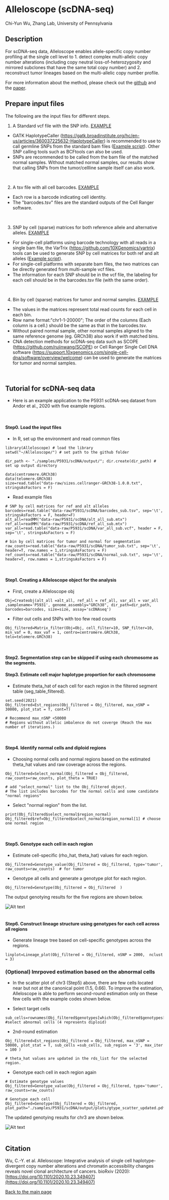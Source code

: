 Alleloscope (scDNA-seq)
================
Chi-Yun Wu, Zhang Lab, University of Pennsylvania

## Description
For scDNA-seq data, Alleloscope enables allele-specific copy number profiling at the single cell level to 1. detect complex multi-allelic copy number alterations (including copy neutral loss-of-heterozygosity and mirrored subclones that have the same total copy number) and 2. reconstruct tumor lineages based on the multi-allelic copy number profile.

For more information about the method, please check out the [github](https://github.com/seasoncloud/Alleloscope) and the [paper](https://doi.org/10.1101/2020.10.23.349407).
<br/>

## Prepare input files
The following are the input files for different steps.

1. A Standard vcf file with the SNP info. [EXAMPLE](https://github.com/seasoncloud/Alleloscope/blob/main/data-raw/SNU601/scDNA/var_all_sub.vcf)
* GATK HaplotypeCaller (https://gatk.broadinstitute.org/hc/en-us/articles/360037225632-HaplotypeCaller) is recommended to use to call germline SNPs from the standard bam files ([Example script](https://github.com/seasoncloud/Basic_CNV_SNV/blob/main/scripts/snv_calling_gatk.sh)). Other SNP calling tools such as BCFtools can also be used. 
* SNPs are recommended to be called from the bam file of the matched normal samples. Without matched normal samples, our results show that calling SNPs from the tumor/cellline sample itself can also work.
<br/>
 
2. A tsv file with all cell barcodes. [EXAMPLE](https://github.com/seasoncloud/Alleloscope/blob/main/data-raw/SNU601/scDNA/barcodes_sub.tsv)
* Each row is a barcode indicating cell identity.
* The "barcodes.tsv" files are the standard outputs of the Cell Ranger software.
<br/>
 
3. SNP by cell (sparse) matrices for both reference allele and alternative alleles. [EXAMPLE](https://github.com/seasoncloud/Alleloscope/blob/main/data-raw/SNU601/scDNA/alt_all_sub.mtx) 
* For single-cell platforms using barcode technology with all reads in a single bam file, the VarTrix (https://github.com/10XGenomics/vartrix) tools can be used to generate SNP by cell matrices for both ref and alt alleles ([Example script](https://github.com/seasoncloud/Basic_CNV_SNV/blob/main/scripts/vartrix.sh)).
* For single-cell platforms with separate bam files, the two matrices can be directly generated from multi-sample vcf files.
* The information for each SNP should be in the vcf file, the labeling for each cell should be in the barcodes.tsv file (with the same order).
<br/>
  
4. Bin by cell (sparse) matrices for tumor and normal samples. [EXAMPLE](https://github.com/seasoncloud/Alleloscope/blob/main/data-raw/SNU601/scDNA/tumor_sub.txt) 
* The values in the matrices represent total read counts for each cell in each bin.
* Row name format:"chr1-1-20000"; The order of the columns (Each column is a cell.) should be the same as that in the barcodes.tsv.
* Without paired normal sample, other normal samples aligned to the same reference genome (eg. GRCh38) also work if with matched bins.
* CNA detection methods for scDNA-seq data such as SCOPE (https://github.com/rujinwang/SCOPE) or Cell Ranger Single Cell DNA software (https://support.10xgenomics.com/single-cell-dna/software/overview/welcome) can be used to generate the matrices for tumor and normal samples.
<br/>

## Tutorial for scDNA-seq data
* Here is an example application to the P5931 scDNA-seq dataset from Andor et al., 2020 with five example regions. 
<br/>

#### Step0. Load the input files

* In R, set up the environment and read common files
```
library(Alleloscope) # load the library
setwd("~/Alleloscope/") # set path to the github folder

dir_path <- "./samples/P5931/scDNA/output/"; dir.create(dir_path) # set up output directory

data(centromere.GRCh38)
data(telomere.GRCh38)
size=read.table("data-raw/sizes.cellranger-GRCh38-1.0.0.txt", stringsAsFactors = F)
```

* Read example files
```
# SNP by cell matrices for ref and alt alleles
barcodes=read.table("data-raw/P5931/scDNA/barcodes_sub.tsv", sep='\t', stringsAsFactors = F, header=F)
alt_all=readMM("data-raw/P5931/scDNA/alt_all_sub.mtx")
ref_all=readMM("data-raw/P5931/scDNA/ref_all_sub.mtx")
var_all=read.table("data-raw/P5931/scDNA/var_all_sub.vcf", header = F, sep='\t', stringsAsFactors = F)

# bin by cell matrices for tumor and normal for segmentation
raw_counts=read.table("data-raw/P5931/scDNA/tumor_sub.txt", sep='\t', header=T, row.names = 1,stringsAsFactors = F)
ref_counts=read.table("data-raw/P5931/scDNA/normal_sub.txt", sep='\t', header=T, row.names = 1,stringsAsFactors = F)
```
<br/>

#### Step1. Creating a Alleloscope object for the analysis

* First, create a Alleloscope obj
```
Obj=Createobj(alt_all =alt_all, ref_all = ref_all, var_all = var_all ,samplename='P5931', genome_assembly="GRCh38", dir_path=dir_path, barcodes=barcodes, size=size, assay='scDNAseq')
```

* Filter out cells and SNPs with too few read counts
```
Obj_filtered=Matrix_filter(Obj=Obj, cell_filter=10, SNP_filter=10, min_vaf = 0, max_vaf = 1, centro=centromere.GRCh38, telo=telomere.GRCh38) 
```

<br/>

#### Step2. Segmentation step can be skipped if using each chromosome as the segments.


#### Step3. Estimate cell major haplotype proportion for each chromosome

* Estimate theta_hat of each cell for each region in the filtered segment table (seg_table_filtered).
```
set.seed(2021)
Obj_filtered=Est_regions(Obj_filtered = Obj_filtered, max_nSNP = 30000, plot_stat = T, cont=T)

# Recommend max_nSNP <50000
# Regions without allelic imbalence do not coverge (Reach the max number of iterations.)
```
<br/>

#### Step4. Identify normal cells and diploid regions

* Choosing normal cells and normal regions based on the estimated theta_hat values and raw coverage across the regions.
```
Obj_filtered=Select_normal(Obj_filtered = Obj_filtered, raw_counts=raw_counts, plot_theta = TRUE)

# add "select_normal" list to the Obj_filtered object. 
# The list includes barcodes for the normal cells and some candidate "normal regions"
```

* Select "normal region" from the list.
```
print(Obj_filtered$select_normal$region_normal)
Obj_filtered$ref=Obj_filtered$select_normal$region_normal[1] # choose one normal region
```
<br/>

#### Step5. Genotype each cell in each region

* Estimate cell-specific (rho_hat, theta_hat) values for each region.
```
Obj_filtered=Genotype_value(Obj_filtered = Obj_filtered, type='tumor', raw_counts=raw_counts)  # for tumor
```

* Genotype all cells and generate a genotype plot for each region.
```
Obj_filtered=Genotype(Obj_filtered = Obj_filtered  )
```
The output genotying results for the five regions are shown below.

![Alt text](../../../inst/plots/gtype_pre2.png?raw=true "P5931 genotypes")
<br/><br/>

#### Step6. Construct lineage structure using genotypes for each cell across all regions

* Generate lineage tree based on cell-specific genotypes across the regions.
```
linplot=Lineage_plot(Obj_filtered = Obj_filtered, nSNP = 2000,  nclust = 3)
```

### (Optional) Imrpoved estimation based on the abnormal cells

* In the scatter plot of chr3 (Step5) above, there are few cells located near but not at the canonical point (1.5, 0.66). To improve the estimation, Alleloscope is able to perform second-round estimation only on these few cells with the example codes shown below. 

* Select target cells
```
sub_cells=rownames(Obj_filtered$genotypes[which(Obj_filtered$genotypes[,2]!=4),]) #select abnormal cells (4 represents diploid)
```

* 2nd-round estimation
```
Obj_filtered=Est_regions(Obj_filtered = Obj_filtered, max_nSNP = 50000, plot_stat = T, sub_cells =sub_cells, sub_region = '3', max_iter = 100 )

# theta_hat values are updated in the rds_list for the selected region.
```

* Genotype each cell in each region again
```
# Estimate genotype values
Obj_filtered=Genotype_value(Obj_filtered = Obj_filtered, type='tumor', raw_counts=raw_counts)

# Genotype each cell
Obj_filtered=Genotype(Obj_filtered = Obj_filtered, plot_path="./samples/P5931/scDNA/output/plots/gtype_scatter_updated.pdf")
```
The updated genotying results for chr3 are shown below.

![Alt text](../../../inst/plots/gtype_updated.png?raw=true "P5931 genotypes")
<br/><br/>



## Citation
Wu, C.-Y. et al. Alleloscope: Integrative analysis of single cell haplotype-divergent copy number alterations and chromatin accessibility changes reveals novel clonal architecture of cancers. bioRxiv (2020): [https://doi.org/10.1101/2020.10.23.349407](https://doi.org/10.1101/2020.10.23.349407)





[Back to the main page](https://github.com/seasoncloud/Alleloscope)
